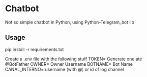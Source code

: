 # Chatbot
Not so simple chatbot in Python, using Python-Telegram_bot lib

## Usage
pip install -r requirements.txt

Create a .env file with the following stuff
TOKEN= Generate one ate @BotFather
OWNER= Owner Username
BOTNAME= Bot Name
CANAL_INTERNO= username (with @) or id of log channel 
